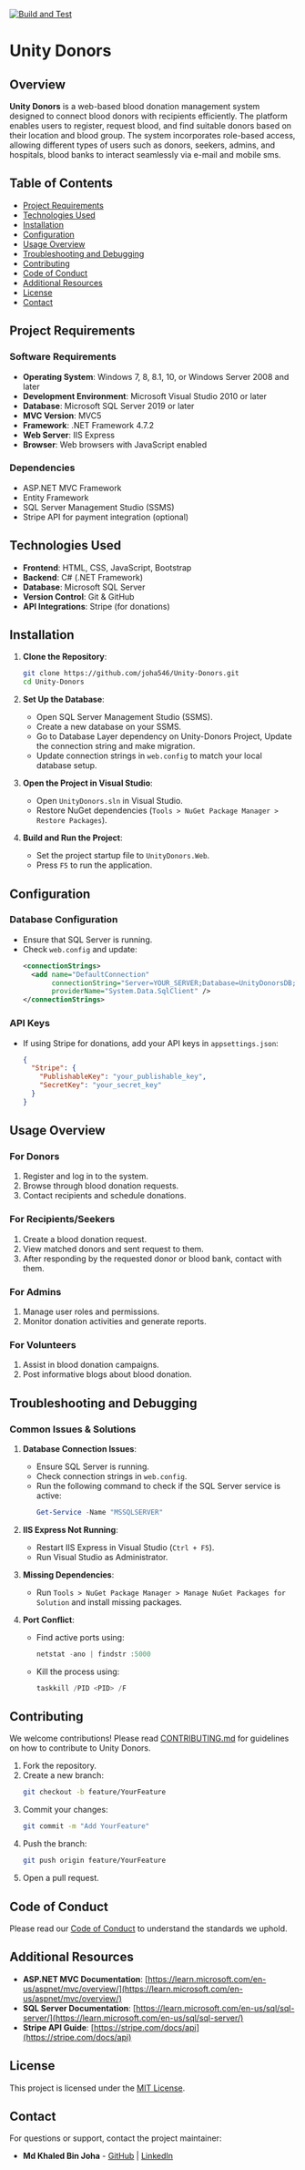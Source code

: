 [![Build and Test](https://github.com/joha546/Unity-Donors/actions/workflows/ci-cd.yml/badge.svg)](https://github.com/joha546/Unity-Donors/actions/workflows/ci-cd.yml)
# Unity Donors

## Overview

**Unity Donors** is a web-based blood donation management system designed to connect blood donors with recipients efficiently. The platform enables users to register, request blood, and 
find suitable donors based on their location and blood group. The system incorporates role-based access, allowing different types of users such as donors, seekers, admins, and hospitals, blood banks 
to interact seamlessly via e-mail and mobile sms.

## Table of Contents

- [Project Requirements](#project-requirements)
- [Technologies Used](#technologies-used)
- [Installation](#installation)
- [Configuration](#configuration)
- [Usage Overview](#usage-overview)
- [Troubleshooting and Debugging](#troubleshooting-and-debugging)
- [Contributing](#contributing)
- [Code of Conduct](#code-of-conduct)
- [Additional Resources](#additional-resources)
- [License](#license)
- [Contact](#contact)

## Project Requirements

### Software Requirements
- **Operating System**: Windows 7, 8, 8.1, 10, or Windows Server 2008 and later
- **Development Environment**: Microsoft Visual Studio 2010 or later
- **Database**: Microsoft SQL Server 2019 or later
- **MVC Version**: MVC5
- **Framework**: .NET Framework 4.7.2
- **Web Server**: IIS Express
- **Browser**: Web browsers with JavaScript enabled

### Dependencies
- ASP.NET MVC Framework
- Entity Framework
- SQL Server Management Studio (SSMS)
- Stripe API for payment integration (optional)

## Technologies Used

- **Frontend**: HTML, CSS, JavaScript, Bootstrap
- **Backend**: C# (.NET Framework)
- **Database**: Microsoft SQL Server
- **Version Control**: Git & GitHub
- **API Integrations**: Stripe (for donations)

## Installation

1. **Clone the Repository**:
   ```bash
   git clone https://github.com/joha546/Unity-Donors.git
   cd Unity-Donors
   ```

2. **Set Up the Database**:
   - Open SQL Server Management Studio (SSMS).
   - Create a new database on your SSMS.
   - Go to Database Layer dependency on Unity-Donors Project, Update the connection string and make migration.
   - Update connection strings in `web.config` to match your local database setup.

3. **Open the Project in Visual Studio**:
   - Open `UnityDonors.sln` in Visual Studio.
   - Restore NuGet dependencies (`Tools > NuGet Package Manager > Restore Packages`).

4. **Build and Run the Project**:
   - Set the project startup file to `UnityDonors.Web`.
   - Press `F5` to run the application.

## Configuration

### Database Configuration
- Ensure that SQL Server is running.
- Check `web.config` and update:
  ```xml
  <connectionStrings>
    <add name="DefaultConnection"
         connectionString="Server=YOUR_SERVER;Database=UnityDonorsDB;Trusted_Connection=True;"
         providerName="System.Data.SqlClient" />
  </connectionStrings>
  ```

### API Keys
- If using Stripe for donations, add your API keys in `appsettings.json`:
  ```json
  {
    "Stripe": {
      "PublishableKey": "your_publishable_key",
      "SecretKey": "your_secret_key"
    }
  }
  ```

## Usage Overview

### For Donors
1. Register and log in to the system.
2. Browse through blood donation requests.
3. Contact recipients and schedule donations.

### For Recipients/Seekers
1. Create a blood donation request.
2. View matched donors and sent request to them.
3. After responding by the requested donor or blood bank, contact with them.

### For Admins
1. Manage user roles and permissions.
2. Monitor donation activities and generate reports.

### For Volunteers
1. Assist in blood donation campaigns.
2. Post informative blogs about blood donation.

## Troubleshooting and Debugging

### Common Issues & Solutions

1. **Database Connection Issues**:
   - Ensure SQL Server is running.
   - Check connection strings in `web.config`.
   - Run the following command to check if the SQL Server service is active:
     ```powershell
     Get-Service -Name "MSSQLSERVER"
     ```

2. **IIS Express Not Running**:
   - Restart IIS Express in Visual Studio (`Ctrl + F5`).
   - Run Visual Studio as Administrator.

3. **Missing Dependencies**:
   - Run `Tools > NuGet Package Manager > Manage NuGet Packages for Solution` and install missing packages.

4. **Port Conflict**:
   - Find active ports using:
     ```powershell
     netstat -ano | findstr :5000
     ```
   - Kill the process using:
     ```powershell
     taskkill /PID <PID> /F
     ```

## Contributing

We welcome contributions! Please read [CONTRIBUTING.md](CONTRIBUTING.md) for guidelines on how to contribute to Unity Donors.

1. Fork the repository.
2. Create a new branch:
   ```bash
   git checkout -b feature/YourFeature
   ```
3. Commit your changes:
   ```bash
   git commit -m "Add YourFeature"
   ```
4. Push the branch:
   ```bash
   git push origin feature/YourFeature
   ```
5. Open a pull request.

## Code of Conduct

Please read our [Code of Conduct](CODE_OF_CONDUCT.md) to understand the standards we uphold.

## Additional Resources
- **ASP.NET MVC Documentation**: [https://learn.microsoft.com/en-us/aspnet/mvc/overview/](https://learn.microsoft.com/en-us/aspnet/mvc/overview/)
- **SQL Server Documentation**: [https://learn.microsoft.com/en-us/sql/sql-server/](https://learn.microsoft.com/en-us/sql/sql-server/)
- **Stripe API Guide**: [https://stripe.com/docs/api](https://stripe.com/docs/api)

## License

This project is licensed under the [MIT License](LICENSE).

## Contact

For questions or support, contact the project maintainer:
- **Md Khaled Bin Joha** - [GitHub](https://github.com/joha546) | [LinkedIn](https://www.linkedin.com/in/mdkhaledbinjoha/)

